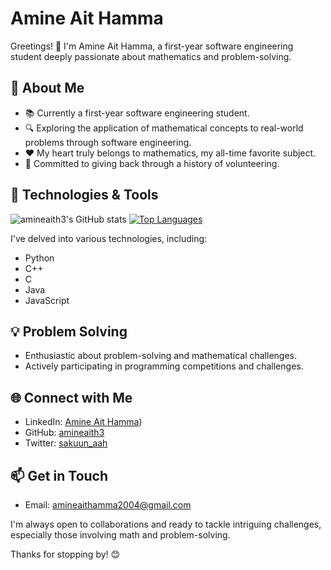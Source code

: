 # Amine Ait Hamma

Greetings! 👋 I'm Amine Ait Hamma, a first-year software engineering student deeply passionate about mathematics and problem-solving.

## 🚀 About Me

- 📚 Currently a first-year software engineering student.
- 🔍 Exploring the application of mathematical concepts to real-world problems through software engineering.
- ❤️ My heart truly belongs to mathematics, my all-time favorite subject.
- 🤝 Committed to giving back through a history of volunteering.

## 🔧 Technologies & Tools
![amineaith3's GitHub stats](https://github-readme-stats.vercel.app/api?username=amineaith3&show_icons=true&theme=transparent)
[![Top Languages](https://github-readme-stats.vercel.app/api/top-langs/?username=amineaith3&layout=compact&theme=dark)](https://github.com/anuraghazra/github-readme-stats)

I've delved into various technologies, including:

- Python
- C++
- C
- Java
- JavaScript

## 💡 Problem Solving

- Enthusiastic about problem-solving and mathematical challenges.
- Actively participating in programming competitions and challenges.

## 🌐 Connect with Me

- LinkedIn: [Amine Ait Hamma](https://www.linkedin.com/in/sakuun-aah/))
- GitHub: [amineaith3](https://github.com/amineaith3/)
- Twitter: [sakuun_aah](twitter.com/sakuun_aah)

## 📫 Get in Touch

- Email: [amineaithamma2004@gmail.com](mailto:amineaithamma2004@gmail.com)

I'm always open to collaborations and ready to tackle intriguing challenges, especially those involving math and problem-solving.

Thanks for stopping by! 😊
